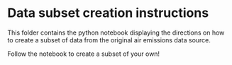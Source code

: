 # Data subset creation instructions
This folder contains the python notebook displaying the directions on how to create a subset of data from the original air emissions data source. 

Follow the notebook to create a subset of your own!
